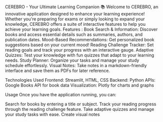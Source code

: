 CEREBRO - Your Ultimate Learning Companion 📚
Welcome to CEREBRO, an innovative application designed to enhance your learning experience! Whether you're preparing for exams or simply looking to expand your knowledge, CEREBRO offers a suite of interactive features to help you achieve your learning goals.
Features :
Book Search & Information: Discover books and access essential details such as summaries, authors, and publication dates.
Mood-Based Recommendations: Get personalized book suggestions based on your current mood!
Reading Challenge Tracker: Set reading goals and track your progress with an interactive gauge.
Adaptive Quizzes: Test your knowledge with fun quizzes that adapt to your learning needs.
Study Planner: Organize your tasks and manage your study schedule effortlessly.
Visual Notes: Take notes in a markdown-friendly interface and save them as PDFs for later reference.

Technologies Used
Frontend: Streamlit, HTML, CSS
Backend: Python
APIs: Google Books API for book data
Visualization: Plotly for charts and graphs

Usage
Once you have the application running, you can:

Search for books by entering a title or subject.
Track your reading progress through the reading challenge feature.
Take adaptive quizzes and manage your study tasks with ease.
Create visual notes
